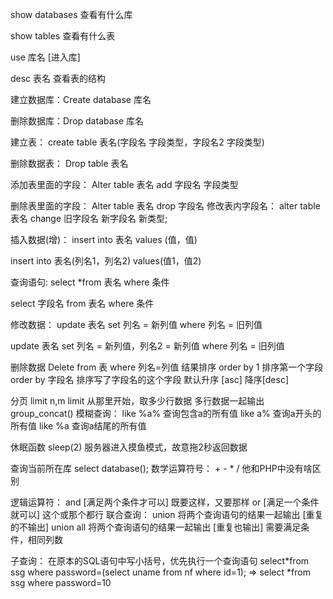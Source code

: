show databases 查看有什么库

show tables 查看有什么表

use 库名  [进入库]

desc 表名 查看表的结构

建立数据库：Create database 库名

删除数据库：Drop database 库名

建立表： create table 表名(字段名 字段类型，字段名2 字段类型)

删除数据表： Drop table 表名

添加表里面的字段：
  Alter table 表名 add 字段名 字段类型

删除表里面的字段：
  Alter table 表名 drop 字段名
修改表内字段名：
  alter table 表名 change 旧字段名 新字段名 新类型;

插入数据(增)：
  insert into 表名 values (值，值)

  insert into 表名(列名1，列名2) values(值1，值2)

查询语句:
  select *from 表名 where 条件

  select 字段名 from 表名 where 条件

修改数据：
  update 表名 set 列名 = 新列值 where 列名 = 旧列值

  update 表名 set 列名 = 新列值，列名2 = 新列值 where 列名 = 旧列值

删除数据
  Delete from 表 where 列名=列值
结果排序
  order by 1 排序第一个字段
  order by 字段名 排序写了字段名的这个字段
     默认升序 [asc]
     降序[desc]

分页
  limit n,m
     limit 从那里开始，取多少行数据
多行数据一起输出
     group_concat()
模糊查询：
  like %a%      查询包含a的所有值
  like a%      查询a开头的所有值
  like %a      查询a结尾的所有值

休眠函数
  sleep(2)      服务器进入摸鱼模式，故意拖2秒返回数据

查询当前所在库
  select database();
数学运算符号：
  \+ - * /
     他和PHP中没有啥区别

逻辑运算符：
  and   [满足两个条件才可以] 既要这样，又要那样
   or     [满足一个条件就可以] 这个或那个都行
联合查询： union  将两个查询语句的结果一起输出 [重复的不输出]
      union all 将两个查询语句的结果一起输出 [重复也输出]
  需要满足条件，相同列数

子查询：
  在原本的SQL语句中写小括号，优先执行一个查询语句
select*from ssg where password=(select uname from nf where id=1); => select *from ssg where password=10